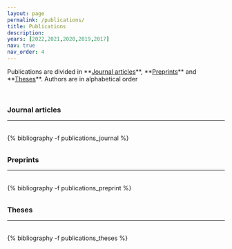 ```yaml
---
layout: page
permalink: /publications/
title: Publications
description: 
years: [2022,2021,2020,2019,2017]
nav: true
nav_order: 4
---
```

<!-- _pages/publications.md -->



<p markdown="1"> 
Publications are divided in **<a href="#journal">Journal articles</a>**, **<a href="#preprint">Preprints</a>** and **<a href="#theses">Theses</a>**. 
Authors are in alphabetical order 
</p>


<div class="publications">

<a id="journal"><h3 style="margin-top: 3.3rem; margin-bottom: 0.3rem;">Journal articles</h3></a>
<hr style="color: var(--global-text-color); height: 1px; margin-bottom: 2rem;">
{% bibliography -f publications_journal %}

<a id="preprint"><h3 style="margin-top: 2rem; margin-bottom: 0.3rem;">Preprints</h3></a> 
<hr style="color: var(--global-text-color); height: 1px; margin-bottom: 2rem;">
{% bibliography -f publications_preprint %}

<a id="theses"><h3 style="margin-top: 2rem; margin-bottom: 0.3rem;">Theses</h3></a>
<hr style="color: var(--global-text-color); height: 1px; margin-bottom: 2rem;">
{% bibliography -f publications_theses %}

</div>


